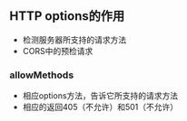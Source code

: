 ## HTTP options的作用
- 检测服务器所支持的请求方法
- CORS中的预检请求

### allowMethods
- 相应options方法，告诉它所支持的请求方法
- 相应的返回405（不允许）和501（不允许）

